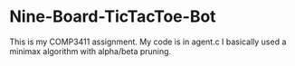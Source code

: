# Nine-Board-TicTacToe-Bot
This is my COMP3411 assignment. My code is in agent.c
I basically used a minimax algorithm with alpha/beta pruning.
